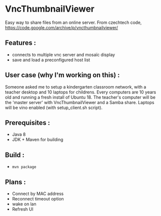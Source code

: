 # VncThumbnailViewer
Easy way to share files from an online server.
From czechtech code, https://code.google.com/archive/p/vncthumbnailviewer/

## Features :
 - connects to multiple vnc server and mosaïc display
 - save and load a preconfigured host list

## User case (why I'm working on this) :
Someone asked me to setup a kindergarten classroom network, with a teacher desktop and 10 laptops for childrens.
Every computers are 10 years old and running a fresh install of Ubuntu 18.
The teacher's computer will be the 'master server' with VncThumbnailViewer and a Samba share.
Laptops will be vino enabled (with setup_client.sh script).

## Prerequisites :
 - Java 8
 - JDK + Maven for building

## Build :
 - ```mvn package```

## Plans :
 - Connect by MAC address
 - Reconnect timeout option
 - wake on lan
 - Refresh UI